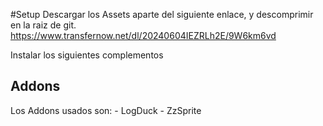 #Setup
Descargar los Assets aparte del siguiente enlace, y descomprimir en la raiz de git.
https://www.transfernow.net/dl/20240604IEZRLh2E/9W6km6vd

Instalar los siguientes complementos

  ## Addons
  Los Addons usados son:
	  - LogDuck
	  - ZzSprite
